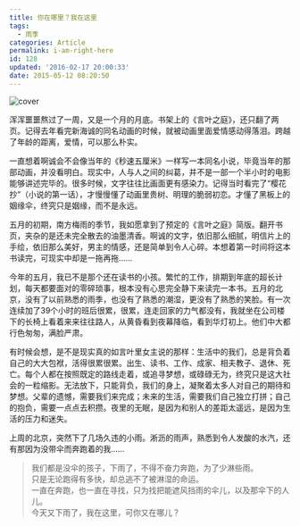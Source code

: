 ```yaml
---
title: 你在哪里？我在这里
tags:
  - 雨季
categories: Article
permalink: i-am-right-here
id: 128
updated: '2016-02-17 20:00:33'
date: 2015-05-12 08:20:50
---
```


![cover](https://cat.yufan.me/cats/2015052401.jpg)

浑浑噩噩熬过了一周，又是一个月的月底。书架上的《言叶之庭》，还只翻了两页。记得去年看完新海诚的同名动画的时候，就被动画里面爱情感动得落泪。跨越了年龄的距离，爱情，可以那么朴实。

一直想着啊诚会不会像当年的《秒速五厘米》一样写一本同名小说，毕竟当年的那部动画，并没看明白。现实中，人与人之间的纠葛，并不是一部一个半小时的电影能够讲述完毕的。很多时候，文字往往比画面更有感染力。记得当时看完了“樱花抄”（小说的第一话），才慢慢懂了动画里贵树、明理的脆弱初恋。才懂了黑板上的姻缘伞，终究只是姻缘，而不是永远。

<!--more-->

五月的初期，南方梅雨的季节，我如愿拿到了预定的《言叶之庭》简版。翻开书页，夹杂的是还未完全散去的油墨清香。啊诚的文字，依旧那么细腻，明信片上的手绘，依旧那么美好，男主的情感，还是简单到令人心碎。本想着第一时间将这本书读完，可现实中却是一拖再拖……

今年的五月，我已不是那个还在读书的小孩。繁忙的工作，排期到年底的超长计划，每天都要面对的零碎琐事，根本没有心思完全静下来读完一本书。五月的北京，没有了以前熟悉的雨季，也没有了熟悉的潮湿，更没有了熟悉的笑脸。有一次连续加了39个小时的班后很累，很累，连走回家的力气都没有，我就坐在公司楼下的长椅上看着来来往往路人，从黄昏看到夜幕降临，看到华灯初上。他们中大都行色匆匆，满脸严肃。

有时候会想，是不是现实真的如言叶里女主说的那样：生活中的我们，总是背负着自己的大大包袱，活得很累很累。出生、读书、工作、成家、相夫教子、退休、死亡。每个人都在按照既定的路线走着，或追寻梦想，或碌碌无为，终究只是这大社会的一粒缩影。无法放下，只能背负，我们的身上，凝聚着太多人对自己的期待和梦想。父辈的遗憾，需要我们来完成；未来的生活，需要我们自己独立打拼；自己的抱负，需要一点点去积攒。夜里的无眠，是因为和别人的差距太遥远，是因为生活的压力和迷失。

上周的北京，突然下了几场久违的小雨。淅沥的雨声，熟悉到令人发酸的水汽，还有那因为没带伞而奔跑着的我……

>我们都是没伞的孩子，下雨了，不得不奋力奔跑，为了少淋些雨。  
>只是无论跑得有多快，却总逃不了被淋湿的命运。  
>一直在奔跑，也一直在寻找，只为找把能遮风挡雨的伞儿，以及那伞下的人儿。  
>今天又下雨了，我在这里，可你又在哪儿？
